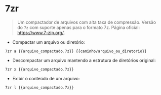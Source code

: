 # 7zr

> Um compactador de arquivos com alta taxa de compressão.
> Versão do `7z` com suporte apenas para o formato 7z.
> Página oficial: <https://www.7-zip.org/>.

- Compactar um arquivo ou diretório:

`7zr a {{arquivo_compactado.7z}} {{caminho/arquivo_ou_diretorio}}`

- Descompactar um arquivo mantendo a estrutura de diretórios original:

`7zr x {{arquivo_compactado.7z}}`

- Exibir o conteúdo de um arquivo:

`7zr l {{arquivo_compactado.7z}}`
